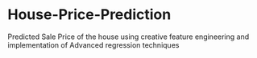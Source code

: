 # House-Price-Prediction
Predicted Sale Price of the house using creative feature engineering and implementation of Advanced regression techniques
